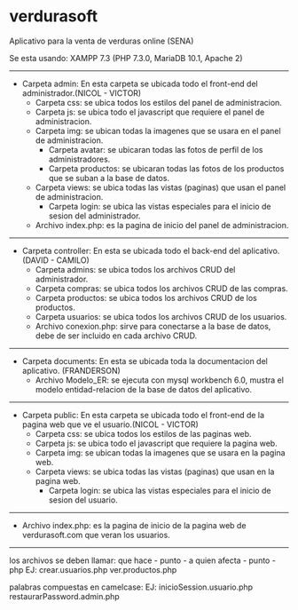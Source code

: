 # verdurasoft
Aplicativo para la venta de verduras online (SENA)

Se esta usando:
XAMPP 7.3 (PHP 7.3.0, MariaDB 10.1, Apache 2)

-------------------------------------------------------------------------------
- Carpeta admin: En esta carpeta se ubicada todo el front-end del administrador.(NICOL - VICTOR)
    - Carpeta css: se ubica todos los estilos del panel de administracion.
    - Carpeta js: se ubica todo el javascript que requiere el panel de administracion.
    - Carpeta img: se ubican todas la imagenes que se usara en el panel de administracion.
        - Carpeta avatar: se ubicaran todas las fotos de perfil de los administradores.
        - Carpeta productos: se ubicaran todas las fotos de los productos que se suban a la base de datos.
    - Carpeta views: se ubica todas las vistas (paginas) que usan el panel de administracion.
        - Carpeta login: se ubica las vistas especiales para el inicio de sesion del administrador.
     - Archivo index.php: es la pagina de inicio del panel de administracion.
-------------------------------------------------------------------------------
- Carpeta controller: En esta se ubicada todo el back-end del aplicativo.(DAVID - CAMILO)
    - Carpeta admins: se ubica todos los archivos CRUD del administrador.
    - Carpeta compras: se ubica todos los archivos CRUD de las compras.
    - Carpeta productos: se ubica todos los archivos CRUD de los productos.
    - Carpeta usuarios: se ubica todos los archivos CRUD de los usuarios.
    - Archivo conexion.php: sirve para conectarse a la base de datos, debe de ser incluido en cada archivo CRUD.
-------------------------------------------------------------------------------
- Carpeta documents: En esta se ubicada toda la documentacion del aplicativo. (FRANDERSON)
    - Archivo Modelo_ER: se ejecuta con mysql workbench 6.0, mustra el modelo entidad-relacion de la base de datos del aplicativo.
-------------------------------------------------------------------------------
- Carpeta public: En esta carpeta se ubicada todo el front-end de la pagina web que ve el usuario.(NICOL - VICTOR)
    - Carpeta css: se ubica todos los estilos de las paginas web.
    - Carpeta js: se ubica todo el javascript que requiere la pagina web.
    - Carpeta img: se ubican todas la imagenes que se usara en la pagina web.
    - Carpeta views: se ubica todas las vistas (paginas) que usan en la pagina web.
        - Carpeta login: se ubica las vistas especiales para el inicio de sesion del usuario.
-------------------------------------------------------------------------------
- Archivo index.php: es la pagina de inicio de la pagina web de verdurasoft.com que veran los usuarios.

-------------------------------------------------------
los archivos se deben llamar:
que hace - punto - a quien afecta - punto - php
EJ: crear.usuarios.php
    ver.productos.php

palabras compuestas en camelcase:
EJ: inicioSession.usuario.php
    restaurarPassword.admin.php
